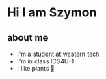 # Hi I am Szymon
## about me
* I'm a student at western tech
* I'm in class ICS4U-1
* I like plants 🌿
